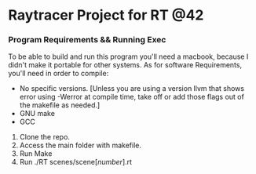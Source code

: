 # Raytracer Project for RT @42

### Program Requirements && Running Exec

To be able to build and run this program you'll need a macbook, because I didn't make it portable for other systems. As for software Requirements, you'll need in order to compile:

* No specific versions. [Unless you are using a version llvm that shows error using -Werror at compile time, take off or add those flags out of the makefile as needed.] 
* GNU make
* GCC

1. Clone the repo.
2. Access the main folder with makefile.
3. Run Make
4. Run ./RT scenes/scene[*number*].rt

